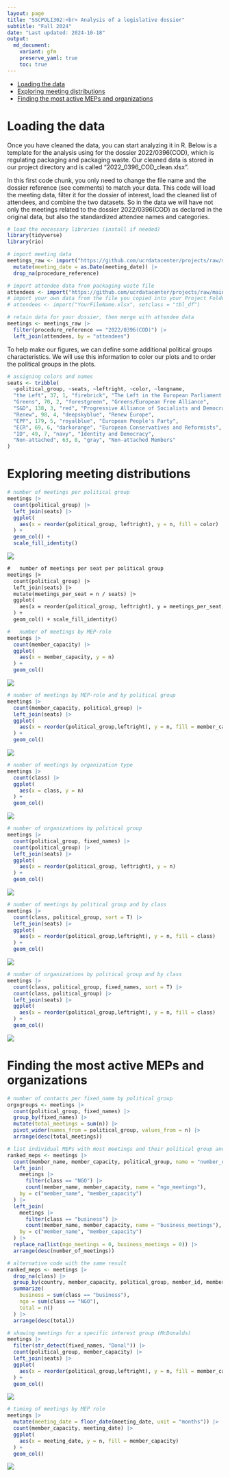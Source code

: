 ```yaml
---
layout: page
title: "SSCPOLI302:<br> Analysis of a legislative dossier"
subtitle: "Fall 2024"
date: "Last updated: 2024-10-18"
output:
  md_document:
    variant: gfm
    preserve_yaml: true
    toc: true
---
```


- [Loading the data](#loading-the-data)
- [Exploring meeting distributions](#exploring-meeting-distributions)
- [Finding the most active MEPs and
  organizations](#finding-the-most-active-meps-and-organizations)

# Loading the data

Once you have cleaned the data, you can start analyzing it in R. Below
is a template for the analysis using for the dossier 2022/0396(COD),
which is regulating packaging and packaging waste. Our cleaned data is
stored in our project directory and is called
“2022_0396_COD_clean.xlsx”.

In this first code chunk, you only need to change the file name and the
dossier reference (see comments) to match your data. This code will load
the meeting data, filter it for the dossier of interest, load the
cleaned list of attendees, and combine the two datasets. So in the data
we will have not only the meetings related to the dossier 2022/0396(COD)
as declared in the original data, but also the standardized attendee
names and categories.

``` r
# load the necessary libraries (install if needed)
library(tidyverse)
library(rio)

# import meeting data
meetings_raw <- import("https://github.com/ucrdatacenter/projects/raw/main/SSCPOLI302/2024h2/meetings_per_attendee.xlsx", setclass = "tbl_df") |>
  mutate(meeting_date = as.Date(meeting_date)) |>
  drop_na(procedure_reference)

# import attendee data from packaging waste file
attendees <- import("https://github.com/ucrdatacenter/projects/raw/main/SSCPOLI302/2024h2/attendees/2022_0396_COD_clean.xlsx", setclass = "tbl_df")
# import your own data from the file you copied into your Project Folder
# attendees <- import("YourFileName.xlsx", setclass = "tbl_df")

# retain data for your dossier, then merge with attendee data
meetings <- meetings_raw |>
  filter(procedure_reference == "2022/0396(COD)") |>
  left_join(attendees, by = "attendees")
```

To help make our figures, we can define some additional political groups
characteristics. We will use this information to color our plots and to
order the political groups in the plots.

``` r
# assigning colors and names
seats <- tribble(
  ~political_group, ~seats, ~leftright, ~color, ~longname,
  "the Left", 37, 1, "firebrick", "The Left in the European Parliament (GUE/NGL)",
  "Greens", 70, 2, "forestgreen", "Greens/European Free Alliance",
  "S&D", 138, 3, "red", "Progressive Alliance of Socialists and Democrats",
  "Renew", 98, 4, "deepskyblue", "Renew Europe",
  "EPP", 179, 5, "royalblue", "European People's Party",
  "ECR", 69, 6, "darkorange", "European Conservatives and Reformists",
  "ID", 49, 7, "navy", "Identity and Democracy",
  "Non-attached", 63, 8, "gray", "Non-attached Members"
)
```

# Exploring meeting distributions

``` r
# number of meetings per political group
meetings |>
  count(political_group) |>
  left_join(seats) |>
  ggplot(
    aes(x = reorder(political_group, leftright), y = n, fill = color)
  ) +
  geom_col() +
  scale_fill_identity()
```

![](workshop3_files/figure-gfm/unnamed-chunk-3-1.png)<!-- -->

``` 2
#   number of meetings per seat per political group
meetings |>
  count(political_group) |>
  left_join(seats) |>
  mutate(meetings_per_seat = n / seats) |>
  ggplot(
    aes(x = reorder(political_group, leftright), y = meetings_per_seat, fill = color)
  ) +
  geom_col() + scale_fill_identity()
```

``` r
#   number of meetings by MEP-role
meetings |>
  count(member_capacity) |>
  ggplot(
    aes(x = member_capacity, y = n)
  ) +
  geom_col()
```

![](workshop3_files/figure-gfm/unnamed-chunk-5-1.png)<!-- -->

``` r
# number of meetings by MEP-role and by political group
meetings |>
  count(member_capacity, political_group) |>
  left_join(seats) |>
  ggplot(
    aes(x = reorder(political_group,leftright), y = n, fill = member_capacity)
  ) +
  geom_col()
```

![](workshop3_files/figure-gfm/unnamed-chunk-6-1.png)<!-- -->

``` r
# number of meetings by organization type
meetings |>
  count(class) |>
  ggplot(
    aes(x = class, y = n)
  ) +
  geom_col()
```

![](workshop3_files/figure-gfm/unnamed-chunk-7-1.png)<!-- -->

``` r
# number of organizations by political group
meetings |>
  count(political_group, fixed_names) |>
  count(political_group) |>
  left_join(seats) |>
  ggplot(
    aes(x = reorder(political_group, leftright), y = n)
  ) +
  geom_col()
```

![](workshop3_files/figure-gfm/unnamed-chunk-8-1.png)<!-- -->

``` r
# number of meetings by political group and by class
meetings |>
  count(class, political_group, sort = T) |>
  left_join(seats) |>
  ggplot(
    aes(x = reorder(political_group,leftright), y = n, fill = class)
  ) +
  geom_col()
```

![](workshop3_files/figure-gfm/unnamed-chunk-9-1.png)<!-- -->

``` r
# number of organizations by political group and by class
meetings |>
  count(class, political_group, fixed_names, sort = T) |>
  count(class, political_group) |>
  left_join(seats) |>
  ggplot(
    aes(x = reorder(political_group,leftright), y = n, fill = class)
  ) +
  geom_col()
```

![](workshop3_files/figure-gfm/unnamed-chunk-10-1.png)<!-- -->

# Finding the most active MEPs and organizations

``` r
# number of contacts per fixed_name by political group
orgxgroups <- meetings |>
  count(political_group, fixed_names) |>
  group_by(fixed_names) |>
  mutate(total_meetings = sum(n)) |>
  pivot_wider(names_from = political_group, values_from = n) |>
  arrange(desc(total_meetings))
```

``` r
# list individual MEPs with most meetings and their political group and roles and distribution over type
ranked_meps <- meetings |>
  count(member_name, member_capacity, political_group, name = "number_of_meetings") |>
  left_join(
    meetings |>
      filter(class == "NGO") |>
      count(member_name, member_capacity, name = "ngo_meetings"),
    by = c("member_name", "member_capacity")
  ) |>
  left_join(
    meetings |>
      filter(class == "business") |>
      count(member_name, member_capacity, name = "business_meetings"),
    by = c("member_name", "member_capacity")
  ) |>
  replace_na(list(ngo_meetings = 0, business_meetings = 0)) |>
  arrange(desc(number_of_meetings))
```

``` r
# alternative code with the same result
ranked_meps <- meetings |>
  drop_na(class) |>
  group_by(country, member_capacity, political_group, member_id, member_name) |>
  summarize(
    business = sum(class == "business"),
    ngo = sum(class == "NGO"),
    total = n()
  ) |>
  arrange(desc(total))
```

``` r
# showing meetings for a specific interest group (McDonalds)
meetings |>
  filter(str_detect(fixed_names, "Donal")) |>
  count(political_group, member_capacity) |>
  left_join(seats) |>
  ggplot(
    aes(x = reorder(political_group,leftright), y = n, fill = member_capacity)
  ) +
  geom_col()
```

![](workshop3_files/figure-gfm/unnamed-chunk-14-1.png)<!-- -->

``` r
# timing of meetings by MEP role
meetings |>
  mutate(meeting_date = floor_date(meeting_date, unit = "months")) |>
  count(member_capacity, meeting_date) |>
  ggplot(
    aes(x = meeting_date, y = n, fill = member_capacity)
  ) +
  geom_col()
```

![](workshop3_files/figure-gfm/unnamed-chunk-15-1.png)<!-- -->
